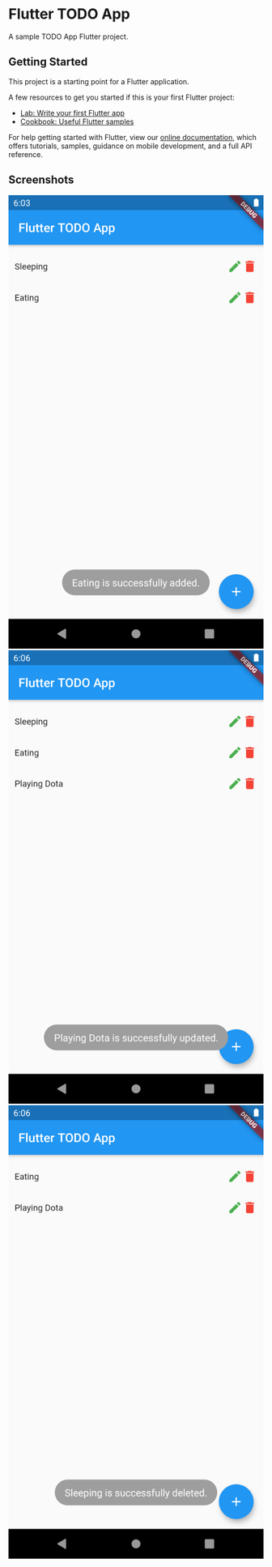 # Flutter TODO App

A sample TODO App Flutter project.

## Getting Started

This project is a starting point for a Flutter application.

A few resources to get you started if this is your first Flutter project:

- [Lab: Write your first Flutter app](https://flutter.dev/docs/get-started/codelab)
- [Cookbook: Useful Flutter samples](https://flutter.dev/docs/cookbook)

For help getting started with Flutter, view our
[online documentation](https://flutter.dev/docs), which offers tutorials,
samples, guidance on mobile development, and a full API reference.

## Screenshots

![Add TODO](https://github.com/jacepm/flutter-todo/blob/master/images/Screenshot_1596017027.png)
![Edit TODO](https://github.com/jacepm/flutter-todo/blob/master/images/Screenshot_1596017166.png)
![Delete TODO](https://github.com/jacepm/flutter-todo/blob/master/images/Screenshot_1596017198.png)
